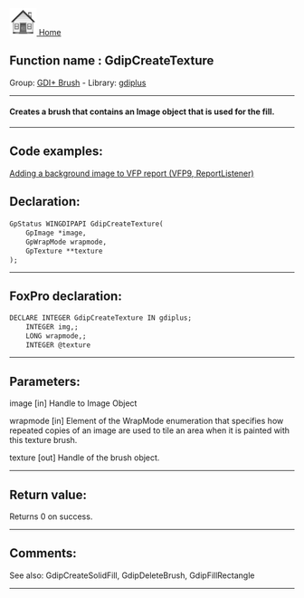 [<img src="../../images/home.png"> Home ](https://github.com/VFPX/Win32API)  

## Function name : GdipCreateTexture
Group: [GDI+ Brush](../../functions_group.md#GDIplus_Brush)  -  Library: [gdiplus](../../../libraries.md#gdiplus)  
***  


#### Creates a brush that contains an Image object that is used for the fill.
***  


## Code examples:
[Adding a background image to VFP report (VFP9, ReportListener)](../../samples/sample_562.md)  

## Declaration:
```foxpro  
GpStatus WINGDIPAPI GdipCreateTexture(
	GpImage *image,
	GpWrapMode wrapmode,
	GpTexture **texture
);  
```  
***  


## FoxPro declaration:
```foxpro  
DECLARE INTEGER GdipCreateTexture IN gdiplus;
	INTEGER img,;
	LONG wrapmode,;
	INTEGER @texture  
```  
***  


## Parameters:
image
[in] Handle to Image Object

wrapmode
[in] Element of the WrapMode enumeration that specifies how repeated copies of an image are used to tile an area when it is painted with this texture brush.

texture
[out] Handle of the brush object.
  
***  


## Return value:
Returns 0 on success.  
***  


## Comments:
See also: GdipCreateSolidFill, GdipDeleteBrush, GdipFillRectangle   
  
***  

